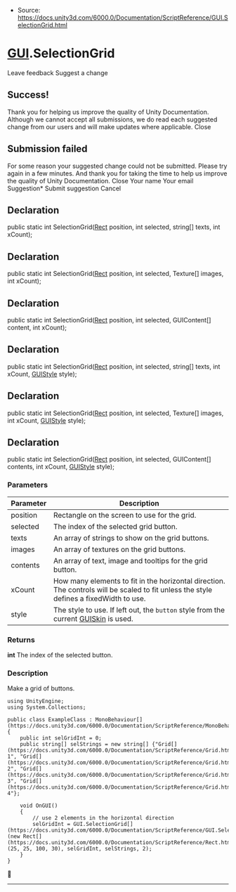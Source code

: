 * Source: https://docs.unity3d.com/6000.0/Documentation/ScriptReference/GUI.SelectionGrid.html

#  [GUI](https://docs.unity3d.com/6000.0/Documentation/ScriptReference/GUI.html).SelectionGrid
Leave feedback
Suggest a change
## Success!
Thank you for helping us improve the quality of Unity Documentation. Although we cannot accept all submissions, we do read each suggested change from our users and will make updates where applicable.
Close
## Submission failed
For some reason your suggested change could not be submitted. Please <a>try again</a> in a few minutes. And thank you for taking the time to help us improve the quality of Unity Documentation.
Close
Your name Your email Suggestion* Submit suggestion
Cancel
## Declaration
public static int SelectionGrid([Rect](https://docs.unity3d.com/6000.0/Documentation/ScriptReference/Rect.html) position, int selected, string[] texts, int xCount); 
## Declaration
public static int SelectionGrid([Rect](https://docs.unity3d.com/6000.0/Documentation/ScriptReference/Rect.html) position, int selected, Texture[] images, int xCount); 
## Declaration
public static int SelectionGrid([Rect](https://docs.unity3d.com/6000.0/Documentation/ScriptReference/Rect.html) position, int selected, GUIContent[] content, int xCount); 
## Declaration
public static int SelectionGrid([Rect](https://docs.unity3d.com/6000.0/Documentation/ScriptReference/Rect.html) position, int selected, string[] texts, int xCount, [GUIStyle](https://docs.unity3d.com/6000.0/Documentation/ScriptReference/GUIStyle.html) style); 
## Declaration
public static int SelectionGrid([Rect](https://docs.unity3d.com/6000.0/Documentation/ScriptReference/Rect.html) position, int selected, Texture[] images, int xCount, [GUIStyle](https://docs.unity3d.com/6000.0/Documentation/ScriptReference/GUIStyle.html) style); 
## Declaration
public static int SelectionGrid([Rect](https://docs.unity3d.com/6000.0/Documentation/ScriptReference/Rect.html) position, int selected, GUIContent[] contents, int xCount, [GUIStyle](https://docs.unity3d.com/6000.0/Documentation/ScriptReference/GUIStyle.html) style); 
### Parameters
Parameter | Description  
---|---  
position | Rectangle on the screen to use for the grid.  
selected | The index of the selected grid button.  
texts | An array of strings to show on the grid buttons.  
images | An array of textures on the grid buttons.  
contents | An array of text, image and tooltips for the grid button.  
xCount | How many elements to fit in the horizontal direction. The controls will be scaled to fit unless the style defines a fixedWidth to use.  
style | The style to use. If left out, the `button` style from the current [GUISkin](https://docs.unity3d.com/6000.0/Documentation/ScriptReference/GUISkin.html) is used.  
### Returns
**int** The index of the selected button. 
### Description
Make a grid of buttons.
```
using UnityEngine;
using System.Collections;  
  
public class ExampleClass : MonoBehaviour[](https://docs.unity3d.com/6000.0/Documentation/ScriptReference/MonoBehaviour.html)
{
    public int selGridInt = 0;
    public string[] selStrings = new string[] {"Grid[](https://docs.unity3d.com/6000.0/Documentation/ScriptReference/Grid.html) 1", "Grid[](https://docs.unity3d.com/6000.0/Documentation/ScriptReference/Grid.html) 2", "Grid[](https://docs.unity3d.com/6000.0/Documentation/ScriptReference/Grid.html) 3", "Grid[](https://docs.unity3d.com/6000.0/Documentation/ScriptReference/Grid.html) 4"};  
  
    void OnGUI()
    {
        // use 2 elements in the horizontal direction
        selGridInt = GUI.SelectionGrid[](https://docs.unity3d.com/6000.0/Documentation/ScriptReference/GUI.SelectionGrid.html)(new Rect[](https://docs.unity3d.com/6000.0/Documentation/ScriptReference/Rect.html)(25, 25, 100, 30), selGridInt, selStrings, 2);
    }
}

```

* * *
